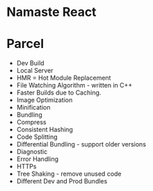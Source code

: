 # Namaste React

# Parcel
 - Dev Build
 - Local Server
 - HMR = Hot Module Replacement
 - File Watching Algorithm - written in C++
 - Faster Builds due to Caching.
 - Image Optimization
 - Minification
 - Bundling
 - Compress
 - Consistent Hashing
 - Code Splitting
 - Differential Bundling - support older versions
 - Diagnostic
 - Error Handling
 - HTTPs
 - Tree Shaking - remove unused code
 - Different Dev and Prod Bundles